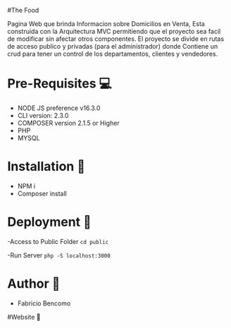 #The Food

Pagina Web que brinda Informacion sobre Domicilios en Venta, Esta construida con la Arquitectura MVC permitiendo que el proyecto sea facil de modificar sin afectar
otros componentes. El proyecto se divide en rutas de acceso publico y privadas (para el administrador) donde Contiene un crud para tener un control
de los departamentos, clientes y vendedores.

# Pre-Requisites :computer:

- NODE JS preference v16.3.0 
- CLI version: 2.3.0
- COMPOSER version 2.1.5 or Higher
- PHP
- MYSQL 

# Installation :eyes:

- NPM i
- Composer install

# Deployment :rocket:

-Access to Public Folder
`cd public`

-Run Server
`php -S localhost:3000`

# Author :pencil:

- Fabricio Bencomo

#Website :eyes:

